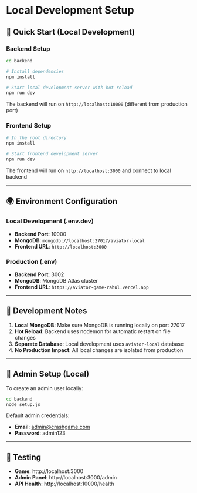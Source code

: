 # Local Development Setup

## 🚀 Quick Start (Local Development)

### Backend Setup
```bash
cd backend

# Install dependencies
npm install

# Start local development server with hot reload
npm run dev
```

The backend will run on `http://localhost:10000` (different from production port)

### Frontend Setup
```bash
# In the root directory
npm install

# Start frontend development server
npm run dev
```

The frontend will run on `http://localhost:3000` and connect to local backend

---

## 🌍 Environment Configuration

### Local Development (.env.dev)
- **Backend Port**: 10000
- **MongoDB**: `mongodb://localhost:27017/aviator-local`
- **Frontend URL**: `http://localhost:3000`

### Production (.env)
- **Backend Port**: 3002
- **MongoDB**: MongoDB Atlas cluster
- **Frontend URL**: `https://aviator-game-rahul.vercel.app`

---

## 📝 Development Notes

1. **Local MongoDB**: Make sure MongoDB is running locally on port 27017
2. **Hot Reload**: Backend uses nodemon for automatic restart on file changes
3. **Separate Database**: Local development uses `aviator-local` database
4. **No Production Impact**: All local changes are isolated from production

---

## 🔧 Admin Setup (Local)

To create an admin user locally:
```bash
cd backend
node setup.js
```

Default admin credentials:
- **Email**: admin@crashgame.com
- **Password**: admin123

---

## 📱 Testing

- **Game**: http://localhost:3000
- **Admin Panel**: http://localhost:3000/admin
- **API Health**: http://localhost:10000/health